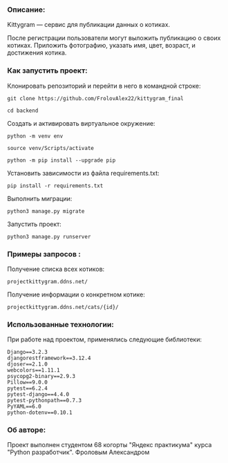 ### Описание:
Kittygram — сервис для публикации данных о котиках.

После регистрации пользователи могут выложить публикацию о своих котиках. Приложить фотографию, указать имя, цвет, возраст, и достижения котика.

### Как запустить проект:

Клонировать репозиторий и перейти в него в командной строке:

```
git clone https://github.com/FrolovAlex22/kittygram_final
```

```
cd backend
```

Cоздать и активировать виртуальное окружение:

```
python -m venv env
```

```
source venv/Scripts/activate
```

```
python -m pip install --upgrade pip
```

Установить зависимости из файла requirements.txt:


```
pip install -r requirements.txt
```

Выполнить миграции:

```
python3 manage.py migrate
```

Запустить проект:

```
python3 manage.py runserver
```

### Примеры запросов :

Получение списка всех котиков:

```
projectkittygram.ddns.net/
```

Получение информации о конкретном котике:

```
projectkittygram.ddns.net/cats/{id}/
```

### Использованные технологии:

При работе над проектом, применялись следующие библиотеки:

```
Django==3.2.3
djangorestframework==3.12.4
djoser==2.1.0
webcolors==1.11.1
psycopg2-binary==2.9.3
Pillow==9.0.0
pytest==6.2.4
pytest-django==4.4.0
pytest-pythonpath==0.7.3
PyYAML==6.0
python-dotenv==0.10.1
```

### Об авторе:

Проект выполнен студентом 68 когорты "Яндекс практикума" курса "Python разработчик". 
Фроловым Александром
